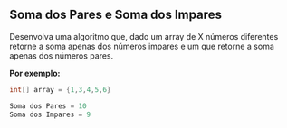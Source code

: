 ## Soma dos Pares e Soma dos Impares

Desenvolva uma algoritmo que, dado um array de X números diferentes retorne a soma apenas dos números impares e um que retorne a soma apenas dos números pares.

**Por exemplo:**

```csharp
int[] array = {1,3,4,5,6}

Soma dos Pares = 10
Soma dos Impares = 9
```